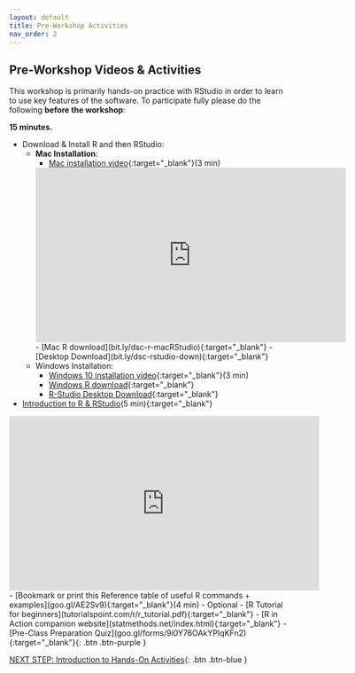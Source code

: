 ```yaml
---
layout: default
title: Pre-Workshop Activities
nav_order: 2
---
```

## Pre-Workshop Videos & Activities
This workshop is primarily hands-on practice with RStudio in order to learn to use key features of the software. To participate fully please do the following **before the workshop**:

**15 minutes.**<br>
- Download & Install R and then RStudio:
    - **Mac Installation**:
        - [Mac installation video](https://youtu.be/dRkAvBz9Ibc){:target="_blank"}(3 min)
        <iframe width="560" height="315" src="https://www.youtube.com/embed/dRkAvBz9Ibc" title="YouTube video player" frameborder="0" allow="accelerometer; autoplay; clipboard-write; encrypted-media; gyroscope; picture-in-picture" allowfullscreen></iframe>
        - [Mac R download](bit.ly/dsc-r-macRStudio){:target="_blank"}
        - [Desktop Download](bit.ly/dsc-rstudio-down){:target="_blank"} 
     - Windows Installation:
        - [Windows 10 installation video](https://youtu.be/HqrqRMnK4XA){:target="_blank"}(3 min)  
        - [Windows R download](bit.ly/dsc-r-win){:target="_blank"}
        - [R-Studio Desktop Download](bit.ly/dsc-rstudio-down){:target="_blank"}
- [Introduction to R & RStudio](youtu.be/riONFzJdXcs)(5 min){:target="_blank"}
<iframe width="560" height="315" src="https://www.youtube.com/embed/riONFzJdXcs" title="YouTube video player" frameborder="0" allow="accelerometer; autoplay; clipboard-write; encrypted-media; gyroscope; picture-in-picture" allowfullscreen></iframe>
- [Bookmark or print this Reference table of useful R commands + examples](goo.gl/AE2Sv9){:target="_blank"}(4 min)
- Optional - [R Tutorial for beginners](tutorialspoint.com/r/r_tutorial.pdf){:target="_blank"}
   - [R in Action companion website](statmethods.net/index.html){:target="_blank"}
- [Pre-Class Preparation Quiz](goo.gl/forms/9i0Y76OAkYPIqKFn2){:target="_blank"}{: .btn .btn-purple }

[NEXT STEP: Introduction to Hands-On Activities](activities-intro.html){: .btn .btn-blue }
